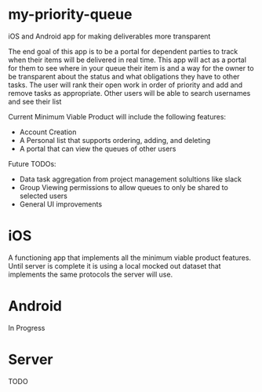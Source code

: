 # my-priority-queue
iOS and Android app for making deliverables more transparent

The end goal of this app is to be a portal for dependent parties to track when their items will be delivered in real time.
This app will act as a portal for them to see where in your queue their item is and a way for the owner to be
transparent about the status and what obligations they have to other tasks. 
The user will rank their open work in order of priority and add and remove tasks as appropriate. 
Other users will be able to search usernames and see their list

Current Minimum Viable Product will include the following features:
- Account Creation
- A Personal list that supports ordering, adding, and deleting
- A portal that can view the queues of other users 

Future TODOs:
- Data task aggregation from project management solultions like slack
- Group Viewing permissions to allow queues to only be shared to selected users
- General UI improvements


# iOS

A functioning app that implements all the minimum viable product features.
Until server is complete it is using a local mocked out dataset that implements the same protocols the
server will use. 

# Android

In Progress

# Server

TODO
